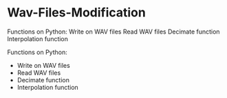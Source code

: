 # Wav-Files-Modification
Functions on Python:  Write on WAV files Read WAV files Decimate function Interpolation function

Functions on Python:

- Write on WAV files
- Read WAV files
- Decimate function
- Interpolation function
